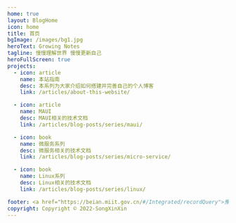 ```yaml
---
home: true
layout: BlogHome
icon: home
title: 首页
bgImage: /images/bg1.jpg
heroText: Growing Notes
tagline: 慢慢理解世界 慢慢更新自己
heroFullScreen: true
projects:
  - icon: article
    name: 本站指南
    desc: 本系列为大家介绍如何搭建并完善自己的个人博客
    link: /articles/about-this-website/

  - icon: article
    name: MAUI
    desc: MAUI相关的技术文档
    link: /articles/blog-posts/series/maui/

  - icon: book
    name: 微服务系列
    desc: 微服务相关的技术文档
    link: /articles/blog-posts/series/micro-service/

  - icon: book
    name: Linux系列
    desc: Linux相关的技术文档
    link: /articles/blog-posts/series/linux/

footer: <a href="https://beian.miit.gov.cn/#/Integrated/recordQuery">豫ICP备2021036390号</a>
copyright: Copyright © 2022-SongXinXin
---
```

